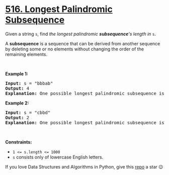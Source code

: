 # [516. Longest Palindromic Subsequence][title]

<p>Given a string <code>s</code>, find <em>the longest palindromic <strong>subsequence</strong>'s length in</em> <code>s</code>.</p>
<p>A <strong>subsequence</strong> is a sequence that can be derived from another sequence by deleting some or no elements without changing the order of the remaining elements.</p>
<p> </p>
<p><strong>Example 1:</strong></p>
<pre><strong>Input:</strong> s = "bbbab"
<strong>Output:</strong> 4
<strong>Explanation:</strong> One possible longest palindromic subsequence is "bbbb".
</pre>
<p><strong>Example 2:</strong></p>
<pre><strong>Input:</strong> s = "cbbd"
<strong>Output:</strong> 2
<strong>Explanation:</strong> One possible longest palindromic subsequence is "bb".
</pre>
<p> </p>
<p><strong>Constraints:</strong></p>
<ul>
<li><code>1 &lt;= s.length &lt;= 1000</code></li>
<li><code>s</code> consists only of lowercase English letters.</li>
</ul>


If you love Data Structures and Algorithms in Python, give this [repo][me] a star :wink:

[title]: https://leetcode.com/problems/longest-palindromic-subsequence
[me]: https://github.com/bumblebee211196/awesome-python-leetcode